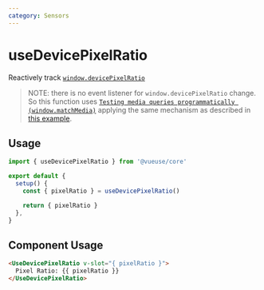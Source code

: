 ```yaml
---
category: Sensors
---
```


# useDevicePixelRatio

Reactively track [`window.devicePixelRatio`](https://developer.mozilla.org/ru/docs/Web/API/Window/devicePixelRatio)
>
> NOTE: there is no event listener for `window.devicePixelRatio` change. So this function uses [`Testing media queries programmatically (window.matchMedia)`](https://developer.mozilla.org/en-US/docs/Web/CSS/Media_Queries/Testing_media_queries) applying the same mechanism as described in [this example](https://developer.mozilla.org/en-US/docs/Web/API/Window/devicePixelRatio#monitoring_screen_resolution_or_zoom_level_changes).

## Usage

```js
import { useDevicePixelRatio } from '@vueuse/core'

export default {
  setup() {
    const { pixelRatio } = useDevicePixelRatio()

    return { pixelRatio }
  },
}
```

## Component Usage

```html
<UseDevicePixelRatio v-slot="{ pixelRatio }">
  Pixel Ratio: {{ pixelRatio }}
</UseDevicePixelRatio>
```

